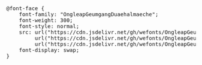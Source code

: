 <pre>
@font-face {
    font-family: "OngleapGeumgangDuaehalmaeche";
    font-weight: 300;
    font-style: normal;
    src: url("https://cdn.jsdelivr.net/gh/wefonts/OngleapGeumgangDuaehalmaeche/OngleapGeumgangDuaehalmaeche.woff2") format("woff2"),
         url("https://cdn.jsdelivr.net/gh/wefonts/OngleapGeumgangDuaehalmaeche/OngleapGeumgangDuaehalmaeche.woff") format("woff"),
         url("https://cdn.jsdelivr.net/gh/wefonts/OngleapGeumgangDuaehalmaeche/OngleapGeumgangDuaehalmaeche.ttf") format("truetype");
    font-display: swap;
}

  
</pre>
